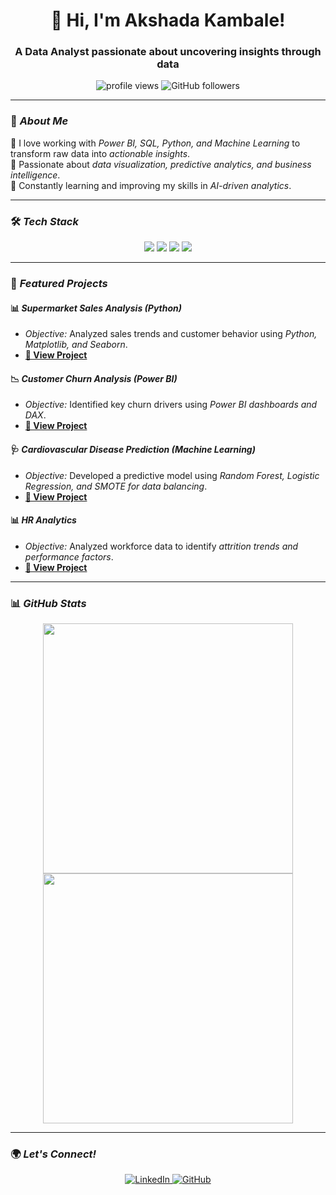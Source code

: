 <h1 align="center">👋 Hi, I'm Akshada Kambale!</h1>
<h3 align="center">A Data Analyst passionate about uncovering insights through data</h3>

<p align="center">
  <img src="https://komarev.com/ghpvc/?username=Akshadakambale&label=Profile%20Views&color=0e75b6&style=flat" alt="profile views" />
  <img src="https://img.shields.io/github/followers/Akshadakambale?label=Followers&style=social" alt="GitHub followers" />
</p>

---

### 🚀 *About Me*  
🔹 I love working with *Power BI, SQL, Python, and Machine Learning* to transform raw data into *actionable insights*.  
🔹 Passionate about *data visualization, predictive analytics, and business intelligence*.  
🔹 Constantly learning and improving my skills in *AI-driven analytics*.  

---

### 🛠 *Tech Stack*
<p align="center">
  <img src="https://img.shields.io/badge/Python-3776AB?style=for-the-badge&logo=python&logoColor=white" />
  <img src="https://img.shields.io/badge/Power%20BI-F2C811?style=for-the-badge&logo=powerbi&logoColor=black" />
  <img src="https://img.shields.io/badge/SQL-4479A1?style=for-the-badge&logo=mysql&logoColor=white" />
  <img src="https://img.shields.io/badge/Excel-217346?style=for-the-badge&logo=microsoft-excel&logoColor=white" />
</p>

---

### 📌 *Featured Projects*  

#### 📊 *Supermarket Sales Analysis (Python)*
- *Objective:* Analyzed sales trends and customer behavior using *Python, Matplotlib, and Seaborn*.  
- **[🔗 View Project](https://github.com/Akshadakambale/Python_project)**  

#### 📉 *Customer Churn Analysis (Power BI)*
- *Objective:* Identified key churn drivers using *Power BI dashboards and DAX*.  
- **[🔗 View Project](https://github.com/Akshadakambale/powerbi_project)**  

#### 🩺 *Cardiovascular Disease Prediction (Machine Learning)*
- *Objective:* Developed a predictive model using *Random Forest, Logistic Regression, and SMOTE for data balancing*.  
- **[🔗 View Project](https://github.com/Akshadakambale/Machine_Learning_project)**  

#### 📊 *HR Analytics*
- *Objective:* Analyzed workforce data to identify *attrition trends and performance factors*.  
- **[🔗 View Project](https://github.com/Akshadakambale/HR-ANALYTICS-DASHBOARD)**  

---

### 📊 *GitHub Stats*
<p align="center">
  <img src="https://github-readme-stats.vercel.app/api?username=Akshadakambale&show_icons=true&theme=dark&count_private=true" width="400px" />
  <img src="https://github-readme-streak-stats.herokuapp.com/?user=Akshadakambale&theme=dark" width="400px" />
</p>

---

### 🌍 *Let's Connect!*
<p align="center">
  <a href="https://www.linkedin.com/in/your-profile/" target="_blank">
    <img src="https://img.shields.io/badge/LinkedIn-Connect-blue?style=for-the-badge&logo=linkedin" alt="LinkedIn" />
  </a>
  <a href="https://github.com/Akshadakambale" target="_blank">
    <img src="https://img.shields.io/badge/GitHub-Follow-black?style=for-the-badge&logo=github" alt="GitHub" />
  </a>
</p>
<!--
**Akshadakambale/Akshadakambale** is a ✨ _special_ ✨ repository because its `README.md` (this file) appears on your GitHub profile.

Here are some ideas to get you started:

- 🔭 I’m currently working on ...
- 🌱 I’m currently learning ...
- 👯 I’m looking to collaborate on ...
- 🤔 I’m looking for help with ...
- 💬 Ask me about ...
- 📫 How to reach me: ...
- 😄 Pronouns: ...
- ⚡ Fun fact: ...
-->
